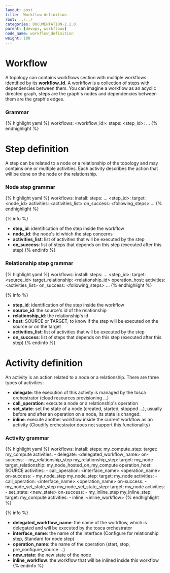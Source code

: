 ```yaml
---
layout: post
title:  Workflow definition
root: ../../
categories: DOCUMENTATION-2.2.0
parent: [devops, workflows]
node_name: workflow_definition
weight: 100
---
```


# Workflow

A topology can contains workflows section with multiple workflows identified by its **workflow_id**.
A workflow is a collection of steps with dependencies between them.
You can imagine a workflow as an acyclic directed graph, steps are the graph's nodes and dependencies between them are the graph's edges.

### Grammar

{% highlight yaml %}
  workflows:
    <workflow_id>:
      steps:
        <step_id>:
            ...
{% endhighlight %}

# Step definition

A step can be related to a node or a relationship of the topology and may contains one or multiple activities.
Each activity describes the action that will be done on the node or the relationship.

### Node step grammar

{% highlight yaml %}
  workflows:
    install:
      steps:
      ...
        <step_id>:
          target: <node_id>
          activities: <activities_list>
          on_success: <following_steps>
      ...
{% endhighlight %}

{% info %}
 * **step_id**: identification of the step inside the workflow
 * **node_id**: the node's id which the step concerns
 * **activities_list**: list of activities that will be executed by the step
 * **on_success**: list of steps that depends on this step (executed after this step)
{% endinfo %}

### Relationship step grammar

{% highlight yaml %}
  workflows:
    install:
      steps:
      ...
        <step_id>:
          target: <source_id>
          target_relationship: <relationship_id>
          operation_host: <host>
          activities: <activities_list>
          on_success: <following_steps>
      ...
{% endhighlight %}

{% info %}
 * **step_id**: identification of the step inside the workflow
 * **source_id**: the source's id of the relationship
 * **relationship_id**: the relationship's id
 * **host**: SOURCE or TARGET, to know if the step will be executed on the source or on the target
 * **activities_list**: list of activities that will be executed by the step
 * **on_success**: list of steps that depends on this step (executed after this step)
{% endinfo %}

# Activity definition

An activity is an action related to a node or a relationship. There are three types of activities:

 * **delegate**: the execution of this activity is managed by the tosca orchestrator (cloud resources provisioning ...)
 * **call_operation**: execute a node or a relationship's operation
 * **set_state**: set the state of a node (created, started, stopped ...), usually before and after an operation on a node, its state is changed.
 * **inline**: execute another workflow inside the current workflow as an activity (Cloudify orchestrator does not support this functionality)

### Activity grammar
{% highlight yaml %}
  workflows:
    install:
      steps:
        my_compute_step:
          target: my_compute
          activities:
            - delegate: <delegated_workflow_name>
          on-success:
            - my_relationship_step
        my_relationship_step:
          target: my_node
          target_relationship: my_node_hosted_on_my_compute
          operation_host: SOURCE
          activities:
            - call_operation: <interface_name>.<operation_name>
          on-success:
            - my_node_step
        my_node_step:
          target: my_node
          activities:
            - call_operation: <interface_name>.<operation_name>
          on-success:
            - my_node_set_state_step
        my_node_set_state_step:
          target: my_node
          activities:
            - set_state: <new_state>
          on-success:
            - my_inline_step
        my_inline_step:
          target: my_compute
          activities:
            - inline: <inline_workflow>
{% endhighlight %}

{% info %}
 * **delegated_workflow_name**: the name of the workflow, which is delegated and will be executed by the tosca orchestrator
 * **interface_name**: the name of the interface (Configure for relationship step, Standard for node step)
 * **operation_name**: the name of the operation (start, stop, pre_configure_source ...)
 * **new_state**: the new state of the node
 * **inline_workflow**: the workflow that will be inlined inside this workflow
{% endinfo %}